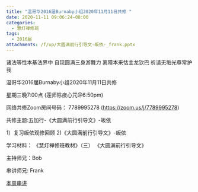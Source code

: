 ```yaml
---
title: "温哥华2016届Burnaby小组2020年11月11日共修 "
date: 2020-11-11 09:06:24-08:00
categories:
  - 慧灯禅修班
tags:
  - 2016届
attachments: /f/up/大圆满前行引导文-皈依-_frank.pptx
---
```

诸法等性本基法界中 自现圆满三身游舞力 离障本来怙主龙钦巴 祈请无垢光尊常护我

温哥华2016届Burnaby小组2020年11月11日共修 

星期三晚7:00点 (莲师除疫心咒@6:50pm)

网络共修Zoom房间号码： 7789995278 (<https://zoom.us/j/7789995278>)

共修主题:五加行-《大圆满前行引导文》-皈依
 

1）复习皈依观修回顾 
2)《大圆满前行引导文》-皈依


学习材料：
《慧灯禅修班教材》（三）
《大圆满前行引导文》



主持师兄：Bob

串讲师兄: Frank

[本周串讲](https://hdvblob.blob.core.windows.net/hdv/f/up/大圆满前行引导文-皈依-_frank.pptx)


